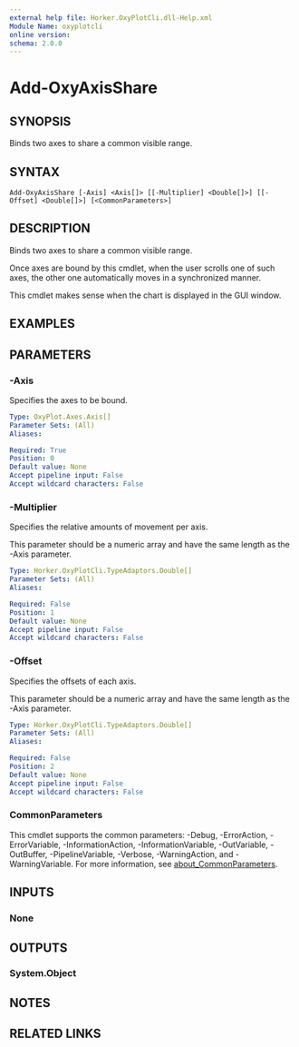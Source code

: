 ```yaml
---
external help file: Horker.OxyPlotCli.dll-Help.xml
Module Name: oxyplotcli
online version:
schema: 2.0.0
---
```


# Add-OxyAxisShare

## SYNOPSIS

Binds two axes to share a common visible range.

## SYNTAX

```
Add-OxyAxisShare [-Axis] <Axis[]> [[-Multiplier] <Double[]>] [[-Offset] <Double[]>] [<CommonParameters>]
```

## DESCRIPTION

Binds two axes to share a common visible range.

Once axes are bound by this cmdlet, when the user scrolls one of such axes, the other one automatically moves in a synchronized manner.

This cmdlet makes sense when the chart is displayed in the GUI window.

## EXAMPLES

## PARAMETERS

### -Axis
Specifies the axes to be bound.

```yaml
Type: OxyPlot.Axes.Axis[]
Parameter Sets: (All)
Aliases:

Required: True
Position: 0
Default value: None
Accept pipeline input: False
Accept wildcard characters: False
```

### -Multiplier
Specifies the relative amounts of movement per axis.

This parameter should be a numeric array and have the same length as the -Axis parameter.

```yaml
Type: Horker.OxyPlotCli.TypeAdaptors.Double[]
Parameter Sets: (All)
Aliases:

Required: False
Position: 1
Default value: None
Accept pipeline input: False
Accept wildcard characters: False
```

### -Offset
Specifies the offsets of each axis.

This parameter should be a numeric array and have the same length as the -Axis parameter.

```yaml
Type: Horker.OxyPlotCli.TypeAdaptors.Double[]
Parameter Sets: (All)
Aliases:

Required: False
Position: 2
Default value: None
Accept pipeline input: False
Accept wildcard characters: False
```

### CommonParameters
This cmdlet supports the common parameters: -Debug, -ErrorAction, -ErrorVariable, -InformationAction, -InformationVariable, -OutVariable, -OutBuffer, -PipelineVariable, -Verbose, -WarningAction, and -WarningVariable. For more information, see [about_CommonParameters](http://go.microsoft.com/fwlink/?LinkID=113216).

## INPUTS

### None
## OUTPUTS

### System.Object
## NOTES

## RELATED LINKS
